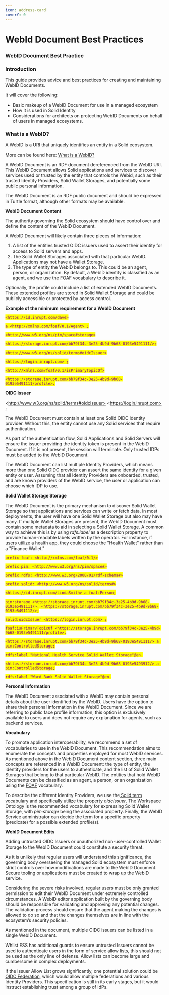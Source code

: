 ```yaml
---
icon: address-card
coverY: 0
---
```


# WebId Document Best Practices

### WebID Document Best Practice <a href="#xxx4h9nrrqcq" id="xxx4h9nrrqcq"></a>

### Introduction <a href="#id-269xsi17lc5" id="id-269xsi17lc5"></a>

This guide provides advice and best practices for creating and maintaining WebID Documents.

It will cover the following:

* Basic makeup of a WebID Document for use in a managed ecosystem
* How it is used in Solid Identity
* Considerations for architects on protecting WebID Documents on behalf of users in managed ecosystems.

### What is a WebID? <a href="#i81ddfcv2y03" id="i81ddfcv2y03"></a>

A WebID is a URI that uniquely identifies an entity in a Solid ecosystem.

More can be found here: [What is a WebID?](https://www.inrupt.com/videos/what-is-a-webid)

A WebID Document is an RDF document dereferenced from the WebID URI. This WebID Document allows Solid applications and services to discover services used or trusted by the entity that controls the Webid, such as their trusted Identity Providers, Solid Wallet Storages, and potentially some public personal information.

The WebID Document is an RDF public document and should be expressed in Turtle format, although other formats may be available.

**WebID Document Content**

The authority governing the Solid ecosystem should have control over and define the content of the WebID Document.

A WebID Document will likely contain three pieces of information:

1. A list of the entities trusted OIDC issuers used to assert their identity for access to Solid servers and apps.
2. The Solid Wallet Storages associated with that particular WebID. Applications may not have a Wallet Storage.
3. The type of entity the WebID belongs to. This could be an agent, person, or organization. By default, a WebID identity is classified as an agent, and we use the [FOAF](http://xmlns.com/foaf/0.1/) vocabulary to describe it.

Optionally, the profile could include a list of extended WebID Documents. These extended profiles are stored in Solid Wallet Storage and could be publicly accessible or protected by access control.

**Example of the minimum requirement for a WebID Document**

<mark style="color:purple;">`<https://id.inrupt.com/dave>`</mark>

<mark style="color:purple;">`a <http://xmlns.com/foaf/0.1/Agent> ;`</mark>

<mark style="color:purple;">`<http://www.w3.org/ns/pim/space#storage>`</mark>

<mark style="color:purple;">`<https://storage.inrupt.com/bb79f34c-3e25-4b9d-9b68-0193e5491111/>;`</mark>

<mark style="color:purple;">`<http://www.w3.org/ns/solid/terms#oidcIssuer>`</mark>

<mark style="color:purple;">`<https://login.inrupt.com> ;`</mark>

<mark style="color:purple;">`<http://xmlns.com/foaf/0.1/isPrimaryTopicOf>`</mark>

<mark style="color:purple;">`<https://storage.inrupt.com/bb79f34c-3e25-4b9d-9b68-0193e5491111/profile>.`</mark>



**OIDC Issuer**

\<http://www.w3.org/ns/solid/terms#oidcIssuer> \<https://login.inrupt.com> ;

The WebID Document must contain at least one Solid OIDC identity provider. Without this, the entity cannot use any Solid services that require authentication.

As part of the authentication flow, Solid Applications and Solid Servers will ensure the issuer providing the identity token is present in the WebID Document. If it is not present, the session will terminate. Only trusted IDPs must be added to the WebID Document.

The WebID Document can list multiple Identity Providers, which means more than one Solid OIDC provider can assert the same identity for a given entity or user. Assuming that all Identity Providers are onboarded, trusted, and are known providers of the WebID service, the user or application can choose which IDP to use.

**Solid Wallet Storage Storage**

The WebID Document is the primary mechanism to discover Solid Wallet Storage so that applications and services can write or fetch data. In most deployments, the user will have one Solid Wallet Storage but also may have many. If multiple Wallet Storages are present, the WebID Document must contain some metadata to aid in selecting a Solid Wallet Storage. A common way to achieve this is by using _rdfs:label_ as a description property to provide human-readable labels written by the operator. For instance, if users utilize a health app, they could choose the "Health Wallet" rather than a "Finance Wallet."



<mark style="color:purple;">`prefix foaf: <http://xmlns.com/foaf/0.1/>`</mark>

<mark style="color:purple;">`prefix pim: <http://www.w3.org/ns/pim/space#>`</mark>

<mark style="color:purple;">`prefix rdfs: <http://www.w3.org/2000/01/rdf-schema#>`</mark>

<mark style="color:purple;">`prefix solid: <http://www.w3.org/ns/solid/terms#>`</mark>

<mark style="color:purple;">`<https://id.inrupt.com/LindaSmith> a foaf:Person;`</mark>

<mark style="color:purple;">`pim:storage <https://storage.inrupt.com/bb79f34c-3e25-4b9d-9b68-0193e5491111/>, <https://storage.inrupt.com/bb79f34c-3e25-4b9d-9b68-0193e5491112/>;`</mark>

<mark style="color:purple;">`solid:oidcIssuer <https://login.inrupt.com> ;`</mark>

<mark style="color:purple;">`foaf:isPrimaryTopicOf <https://storage.inrupt.com/bb79f34c-3e25-4b9d-9b68-0193e5491111/profile>.`</mark>

<mark style="color:purple;">`<https://storage.inrupt.com/bb79f34c-3e25-4b9d-9b68-0193e5491111/> a pim:ControlledStorage;`</mark>

<mark style="color:purple;">`rdfs:label "National Health Service Solid Wallet Storage"@en.`</mark>

<mark style="color:purple;">`<https://storage.inrupt.com/bb79f34c-3e25-4b9d-9b68-0193e5493912/> a pim:ControlledStorage;`</mark>

<mark style="color:purple;">`rdfs:label "Ward Bank Solid Wallet Storage"@en.`</mark>



**Personal Information**

The WebID Document associated with a WebID may contain personal details about the user identified by the WebID. Users have the option to share their personal information in the WebID Document. Since we are referring to public face profile information, this option is exclusively available to users and does not require any explanation for agents, such as backend services.

**Vocabulary**

To promote application interoperability, we recommend a set of vocabularies to use in the WebID Document. This recommendation aims to enumerate the concepts and properties employed for most WebID services. As mentioned above in the WebID Document content section, three main concepts are referenced in a WebID Document: the type of entity, the identity providers for the users to authenticate, and the list of Solid Wallet Storages that belong to that particular WebID. The entities that hold WebID Documents can be classified as an agent, a person, or an organization using the [FOAF](http://xmlns.com/foaf/0.1/) vocabulary.

To describe the different Identity Providers, we use the[ Solid term](http://www.w3.org/ns/solid/terms) vocabulary and specifically utilize the property _oidcIssuer_. The Workspace Ontology is the recommended vocabulary for expressing Solid Wallet Storage, with _pim:storage_ being the associated property. Finally, the WebID Service administrator can decide the term for a specific property (predicate) for a possible extended profile(s).

**WebID Document Edits**

Adding untrusted OIDC Issuers or unauthorized non-user-controlled Wallet Storage to the WebID Document could constitute a security threat.

As it is unlikely that regular users will understand this significance, the governing body overseeing the managed Solid ecosystem must enforce strict controls over how modifications are made to the WebID Document. Secure tooling or applications must be created to wrap up the WebID service.

Considering the severe risks involved, regular users must be only granted permission to edit their WebID Document under extremely controlled circumstances. A WebID editor application built by the governing body should be responsible for validating and approving any potential changes. The validation process should ensure that the agent making the changes is allowed to do so and that the changes themselves are in line with the ecosystem’s security policies.

As mentioned in the document, multiple OIDC issuers can be listed in a single WebID Document.

Whilst ESS has additional guards to ensure untrusted Issuers cannot be used to authenticate users in the form of service allow lists, this should not be used as the only line of defense. Allow lists can become large and cumbersome in complex deployments.

If the Issuer Allow List grows significantly, one potential solution could be [OIDC Federation](https://openid.net/specs/openid-connect-federation-1_0.html), which would allow multiple federations and various Identity Providers. This specification is still in its early stages, but it would instruct establishing trust among a group of IdPs.

### &#x20;<a href="#s9zu0hpy0qf9" id="s9zu0hpy0qf9"></a>
